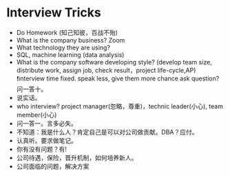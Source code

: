 # Interview Tricks

* Do Homework (知己知彼，百战不殆)
* What is the company business? Zoom
* What technology they are using?
* SQL, machine learning (data analysis)
* What is the company software developing style?
  (develop team size, distribute work, assign job, check result，project life-cycle,AP)
❗️interview time fixed. speak less, give them more chance ask question?
问一答十。
* 说实话。
* who interview? project manager(忽略，尊重)，technic leader(小心), team member(小心)
* 问一答一。言多必失。
* 不知道：我是什么人？肯定自己是可以对公司做贡献。DBA？应付。
* 认真听。要求做笔记。
* 你有没有问题？有!
* 公司待遇，保险，晋升机制，如何培养新人。
* 公司面临的问题，解决方案
  